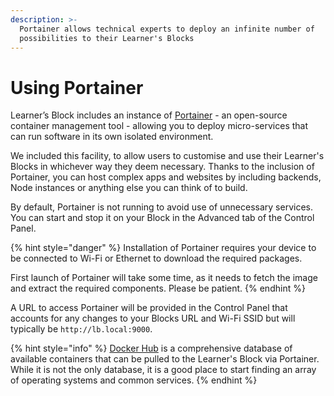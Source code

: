 ```yaml
---
description: >-
  Portainer allows technical experts to deploy an infinite number of
  possibilities to their Learner's Blocks
---
```


# Using Portainer

Learner’s Block includes an instance of [Portainer](https://www.portainer.io) - an open-source container management tool - allowing you to deploy micro-services that can run software in its own isolated environment.

We included this facility, to allow users to customise and use their Learner's Blocks in whichever way they deem necessary. Thanks to the inclusion of Portainer, you can host complex apps and websites by including backends, Node instances or anything else you can think of to build.

By default, Portainer is not running to avoid use of unnecessary services. You can start and stop it on your Block in the Advanced tab of the Control Panel.&#x20;

{% hint style="danger" %}
Installation of Portainer requires your device to be connected to Wi-Fi or Ethernet to download the required packages.&#x20;

First launch of Portainer will take some time, as it needs to fetch the image and extract the required components. Please be patient.&#x20;
{% endhint %}

A URL to access Portainer will be provided in the Control Panel that accounts for any changes to your Blocks URL and Wi-Fi SSID but will typically be `http://lb.local:9000`.

{% hint style="info" %}
[Docker Hub](https://hub.docker.com) is a comprehensive database of available containers that can be pulled to the Learner's Block via Portainer. While it is not the only database, it is a good place to start finding an array of operating systems and common services.
{% endhint %}
